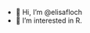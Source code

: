 - 👋 Hi, I’m @elisafloch
- 👀 I’m interested in R.

<!---
elisafloch/elisafloch is a ✨ special ✨ repository because its `README.md` (this file) appears on your GitHub profile.
You can click the Preview link to take a look at your changes.
--->
